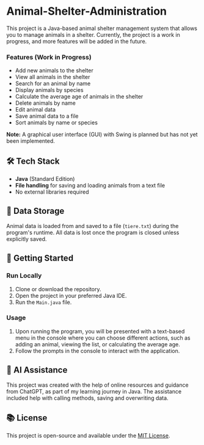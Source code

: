 # Animal-Shelter-Administration

This project is a Java-based animal shelter management system that allows you to manage animals in a shelter. Currently, the project is a work in progress, and more features will be added in the future.

### Features (Work in Progress)

- Add new animals to the shelter
- View all animals in the shelter
- Search for an animal by name
- Display animals by species
- Calculate the average age of animals in the shelter
- Delete animals by name
- Edit animal data
- Save animal data to a file
- Sort animals by name or species

**Note:** A graphical user interface (GUI) with Swing is planned but has not yet been implemented.

## 🛠 Tech Stack

- **Java** (Standard Edition)
- **File handling** for saving and loading animals from a text file
- No external libraries required

## 💾 Data Storage

Animal data is loaded from and saved to a file (`tiere.txt`) during the program's runtime. All data is lost once the program is closed unless explicitly saved.

## 🚀 Getting Started

### Run Locally

1. Clone or download the repository.
2. Open the project in your preferred Java IDE.
3. Run the `Main.java` file.

### Usage

1. Upon running the program, you will be presented with a text-based menu in the console where you can choose different actions, such as adding an animal, viewing the list, or calculating the average age.
2. Follow the prompts in the console to interact with the application.

## 🤖 AI Assistance

This project was created with the help of online resources and guidance from ChatGPT, as part of my learning journey in Java. The assistance included help with calling methods, saving and overwriting data.

## 📚 License

This project is open-source and available under the [MIT License](LICENSE).
